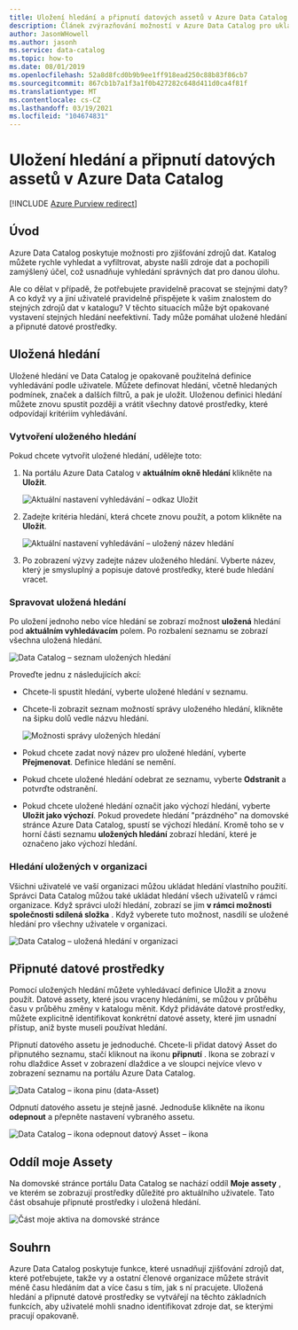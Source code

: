 ```yaml
---
title: Uložení hledání a připnutí datových assetů v Azure Data Catalog
description: Článek zvýrazňování možností v Azure Data Catalog pro ukládání zdrojů dat a datových assetů pro pozdější použití.
author: JasonWHowell
ms.author: jasonh
ms.service: data-catalog
ms.topic: how-to
ms.date: 08/01/2019
ms.openlocfilehash: 52a8d8fcd0b9b9ee1ff918ead250c88b83f86cb7
ms.sourcegitcommit: 867cb1b7a1f3a1f0b427282c648d411d0ca4f81f
ms.translationtype: MT
ms.contentlocale: cs-CZ
ms.lasthandoff: 03/19/2021
ms.locfileid: "104674831"
---
```

# <a name="save-searches-and-pin-data-assets-in-azure-data-catalog"></a>Uložení hledání a připnutí datových assetů v Azure Data Catalog

[!INCLUDE [Azure Purview redirect](../../includes/data-catalog-use-purview.md)]

## <a name="introduction"></a>Úvod
Azure Data Catalog poskytuje možnosti pro zjišťování zdrojů dat. Katalog můžete rychle vyhledat a vyfiltrovat, abyste našli zdroje dat a pochopili zamýšlený účel, což usnadňuje vyhledání správných dat pro danou úlohu.

Ale co dělat v případě, že potřebujete pravidelně pracovat se stejnými daty? A co když vy a jiní uživatelé pravidelně přispějete k vašim znalostem do stejných zdrojů dat v katalogu? V těchto situacích může být opakované vystavení stejných hledání neefektivní. Tady může pomáhat uložené hledání a připnuté datové prostředky.

## <a name="saved-searches"></a>Uložená hledání
Uložené hledání ve Data Catalog je opakovaně použitelná definice vyhledávání podle uživatele. Můžete definovat hledání, včetně hledaných podmínek, značek a dalších filtrů, a pak je uložit. Uloženou definici hledání můžete znovu spustit později a vrátit všechny datové prostředky, které odpovídají kritériím vyhledávání.

### <a name="create-a-saved-search"></a>Vytvoření uloženého hledání
Pokud chcete vytvořit uložené hledání, udělejte toto:
1. Na portálu Azure Data Catalog v **aktuálním okně hledání** klikněte na **Uložit**. 

    ![Aktuální nastavení vyhledávání – odkaz Uložit](./media/data-catalog-how-to-save-pin/01-save-option.png) 

2. Zadejte kritéria hledání, která chcete znovu použít, a potom klikněte na **Uložit**.

    ![Aktuální nastavení vyhledávání – uložený název hledání](./media/data-catalog-how-to-save-pin/02-name.png)

3. Po zobrazení výzvy zadejte název uloženého hledání. Vyberte název, který je smysluplný a popisuje datové prostředky, které bude hledání vracet.

### <a name="manage-saved-searches"></a>Spravovat uložená hledání
Po uložení jednoho nebo více hledání se zobrazí možnost **uložená** hledání pod **aktuálním vyhledávacím** polem. Po rozbalení seznamu se zobrazí všechna uložená hledání.

 ![Data Catalog – seznam uložených hledání](./media/data-catalog-how-to-save-pin/03-list.png)

Proveďte jednu z následujících akcí:

* Chcete-li spustit hledání, vyberte uložené hledání v seznamu.

* Chcete-li zobrazit seznam možností správy uloženého hledání, klikněte na šipku dolů vedle názvu hledání.

    ![Možnosti správy uložených hledání](./media/data-catalog-how-to-save-pin/04-managing.png)

* Pokud chcete zadat nový název pro uložené hledání, vyberte **Přejmenovat**. Definice hledání se nemění.

* Pokud chcete uložené hledání odebrat ze seznamu, vyberte **Odstranit** a potvrďte odstranění.

* Pokud chcete uložené hledání označit jako výchozí hledání, vyberte **Uložit jako výchozí**. Pokud provedete hledání "prázdného" na domovské stránce Azure Data Catalog, spustí se výchozí hledání. Kromě toho se v horní části seznamu **uložených hledání** zobrazí hledání, které je označeno jako výchozí hledání.

### <a name="organizational-saved-searches"></a>Hledání uložených v organizaci
Všichni uživatelé ve vaší organizaci můžou ukládat hledání vlastního použití. Správci Data Catalog můžou také ukládat hledání všech uživatelů v rámci organizace. Když správci uloží hledání, zobrazí se jim **v rámci možnosti společnosti sdílená složka** . Když vyberete tuto možnost, nasdílí se uložené hledání pro všechny uživatele v organizaci.

 ![Data Catalog – uložená hledání v organizaci](./media/data-catalog-how-to-save-pin/08-organizational-saved-search.png)

## <a name="pinned-data-assets"></a>Připnuté datové prostředky
Pomocí uložených hledání můžete vyhledávací definice Uložit a znovu použít. Datové assety, které jsou vraceny hledáními, se můžou v průběhu času v průběhu změny v katalogu měnit. Když přidáváte datové prostředky, můžete explicitně identifikovat konkrétní datové assety, které jim usnadní přístup, aniž byste museli používat hledání.

Připnutí datového assetu je jednoduché. Chcete-li přidat datový Asset do připnutého seznamu, stačí kliknout na ikonu **připnutí** . Ikona se zobrazí v rohu dlaždice Asset v zobrazení dlaždice a ve sloupci nejvíce vlevo v zobrazení seznamu na portálu Azure Data Catalog.

![Data Catalog – ikona pinu (data-Asset)](./media/data-catalog-how-to-save-pin/05-pinning.png)

Odpnutí datového assetu je stejně jasné. Jednoduše klikněte na ikonu **odepnout** a přepněte nastavení vybraného assetu.

![Data Catalog – ikona odepnout datový Asset – ikona](./media/data-catalog-how-to-save-pin/06-unpinning.png)

## <a name="the-my-assets-section"></a>Oddíl moje Assety
Na domovské stránce portálu Data Catalog se nachází oddíl **Moje assety** , ve kterém se zobrazují prostředky důležité pro aktuálního uživatele. Tato část obsahuje připnuté prostředky i uložená hledání.

![Část moje aktiva na domovské stránce](./media/data-catalog-how-to-save-pin/07-my-assets.png)

## <a name="summary"></a>Souhrn
Azure Data Catalog poskytuje funkce, které usnadňují zjišťování zdrojů dat, které potřebujete, takže vy a ostatní členové organizace můžete strávit méně času hledáním dat a více času s tím, jak s ní pracujete. Uložená hledání a připnuté datové prostředky se vytvářejí na těchto základních funkcích, aby uživatelé mohli snadno identifikovat zdroje dat, se kterými pracují opakovaně.
